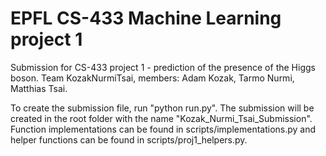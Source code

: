 # EPFL CS-433 Machine Learning project 1

Submission for CS-433 project 1 - prediction of the presence of the Higgs boson.
Team KozakNurmiTsai, members: Adam Kozak, Tarmo Nurmi, Matthias Tsai.

To create the submission file, run "python run.py". The submission will be created in the root folder with the name "Kozak_Nurmi_Tsai_Submission".
Function implementations can be found in scripts/implementations.py and helper functions can be found in scripts/proj1_helpers.py.
